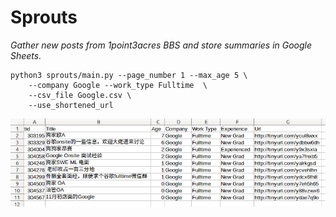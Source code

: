 # Sprouts

*Gather new posts from 1point3acres BBS and store summaries in Google Sheets.*

``` shell
python3 sprouts/main.py --page_number 1 --max_age 5 \
    --company Google --work_type Fulltime  \
    --csv_file Google.csv \
    --use_shortened_url
```

![](images/local_csv.png)

